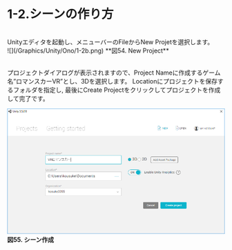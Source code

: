 # 1-2.シーンの作り方
<br>
Unityエディタを起動し、メニューバーのFileからNew Projetを選択します。
<br>
![](/Graphics/Unity/Ono/1-2b.png)
**図54. New Project**

<br>
<br>




プロジェクトダイアログが表示されますので、Project Nameに作成するゲーム名”ロマンスカーVR”とし、3Dを選択します。
Locationにプロジェクトを保存するフォルダを指定し, 最後にCreate Projectをクリックしてプロジェクトを作成して完了です。
<br>



![](/Graphics/Unity/Ono/1-2c.png)
**図55. シーン作成**


